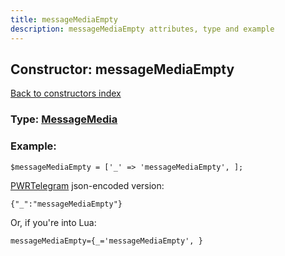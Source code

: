 ```yaml
---
title: messageMediaEmpty
description: messageMediaEmpty attributes, type and example
---
```

## Constructor: messageMediaEmpty  
[Back to constructors index](index.md)






### Type: [MessageMedia](../types/MessageMedia.md)


### Example:

```
$messageMediaEmpty = ['_' => 'messageMediaEmpty', ];
```  

[PWRTelegram](https://pwrtelegram.xyz) json-encoded version:

```
{"_":"messageMediaEmpty"}
```


Or, if you're into Lua:  


```
messageMediaEmpty={_='messageMediaEmpty', }

```


